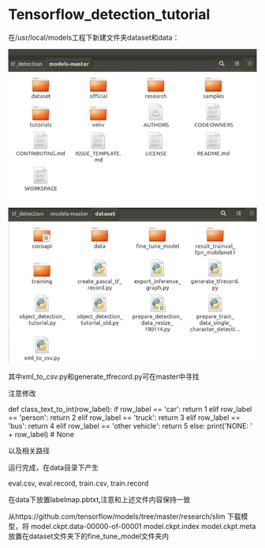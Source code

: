 # Tensorflow_detection_tutorial
在/usr/local/models工程下新建文件夹dataset和data：

![image](https://github.com/Detectionsmallvehicle/Tensorflow_detection_tutorial/blob/master/images/1.jpg)

![image](https://github.com/Detectionsmallvehicle/Tensorflow_detection_tutorial/blob/master/images/2.jpg)

其中xml_to_csv.py和generate_tfrecord.py可在master中寻找

注意修改

def class_text_to_int(row_label):
    if row_label == 'car':
        return 1
    elif row_label == 'person':
        return 2
    elif row_label == 'truck':
        return 3
    elif row_label == 'bus':
        return 4
    elif row_label == 'other vehicle':
        return 5
    else:
        print('NONE: ' + row_label)
        # None

以及相关路径

运行完成，在data目录下产生

eval.csv, eval.record, train.csv, train.record

在data下放置labelmap.pbtxt,注意和上述文件内容保持一致

从https://github.com/tensorflow/models/tree/master/research/slim
下载模型，将 
model.ckpt.data-00000-of-00001
model.ckpt.index
model.ckpt.meta
放置在dataset文件夹下的fine_tune_model文件夹内


